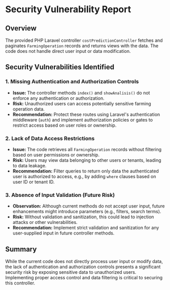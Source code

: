 # Security Vulnerability Report

## Overview
The provided PHP Laravel controller `costPredictionController` fetches and paginates `FarmingOperation` records and returns views with the data. The code does not handle direct user input or data modification.

## Security Vulnerabilities Identified

### 1. Missing Authentication and Authorization Controls
- **Issue:** The controller methods `index()` and `showAnalisis()` do not enforce any authentication or authorization.
- **Risk:** Unauthorized users can access potentially sensitive farming operation data.
- **Recommendation:** Protect these routes using Laravel's authentication middleware (`auth`) and implement authorization policies or gates to restrict access based on user roles or ownership.

### 2. Lack of Data Access Restrictions
- **Issue:** The code retrieves all `FarmingOperation` records without filtering based on user permissions or ownership.
- **Risk:** Users may view data belonging to other users or tenants, leading to data leakage.
- **Recommendation:** Filter queries to return only data the authenticated user is authorized to access, e.g., by adding `where` clauses based on user ID or tenant ID.

### 3. Absence of Input Validation (Future Risk)
- **Observation:** Although current methods do not accept user input, future enhancements might introduce parameters (e.g., filters, search terms).
- **Risk:** Without validation and sanitization, this could lead to injection attacks or other vulnerabilities.
- **Recommendation:** Implement strict validation and sanitization for any user-supplied input in future controller methods.

## Summary
While the current code does not directly process user input or modify data, the lack of authentication and authorization controls presents a significant security risk by exposing sensitive data to unauthorized users. Implementing proper access control and data filtering is critical to securing this controller.